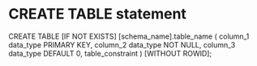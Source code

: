 # CREATE TABLE statement
CREATE TABLE [IF NOT EXISTS] [schema_name].table_name (
 column_1 data_type PRIMARY KEY,
   column_2 data_type NOT NULL,
 column_3 data_type DEFAULT 0,
 table_constraint
) [WITHOUT ROWID];

